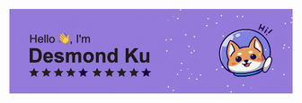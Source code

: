![Banner](https://github.com/DesmondKu/DesmondKu/blob/main/22B00F2F-391A-4EEF-A39F-1A1AB60BE007.png)


<!--
**DesmondKu/DesmondKu** is a ✨ _special_ ✨ repository because its `README.md` (this file) appears on your GitHub profile.

Here are some ideas to get you started:

- 🔭 I’m currently working on ...
- 🌱 I’m currently learning ...
- 👯 I’m looking to collaborate on ...
- 🤔 I’m looking for help with ...
- 💬 Ask me about ...
- 📫 How to reach me: ...
- 😄 Pronouns: ...
- ⚡ Fun fact: ...
-->
